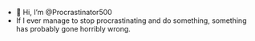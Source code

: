 - 👋 Hi, I’m @Procrastinator500
- If I ever manage to stop procrastinating and do something, something has probably gone horribly wrong.

<!---
Procrastinator500/Procrastinator500 is a ✨ special ✨ repository because its `README.md` (this file) appears on your GitHub profile.
You can click the Preview link to take a look at your changes.
--->
